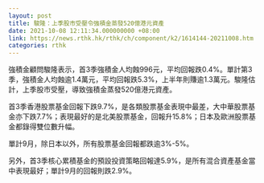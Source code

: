 ```yaml
---
layout: post
title: 駿隆：上季股市受壓令強積金蒸發520億港元資產
date: 2021-10-08 12:11:34.000000000 +08:00
link: https://news.rthk.hk/rthk/ch/component/k2/1614144-20211008.htm
categories: rthk
---
```


強積金顧問駿隆表示，首3季強積金人均蝕996元，平均回報跌0.4%。單計第3季，強積金人均蝕逾1.4萬元，平均回報跌5.3%，上半年則賺逾1.3萬元。駿隆估計，上季股市受壓，導致強積金蒸發520億港元資產。

首3季香港股票基金回報下跌9.7%，是各類股票基金表現中最差，大中華股票基金亦下跌7.7%；表現最好的是北美股票基金，回報升15.8%；日本及歐洲股票基金都錄得雙位數升幅。

單計9月，除日本以外，所有股票基金回報都跌逾3%-5%。

另外，首3季核心累積基金的預設投資策略回報達5.9%，是所有混合資產基金當中表現最好；單計9月的回報則跌2.9%。

